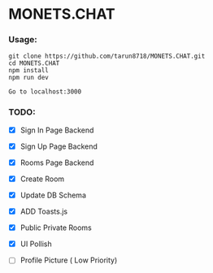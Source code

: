 # MONETS.CHAT

 ### Usage:
```
git clone https://github.com/tarun8718/MONETS.CHAT.git
cd MONETS.CHAT
npm install
npm run dev

Go to localhost:3000
```

### TODO:
  - [x] Sign In Page Backend
  - [x] Sign Up Page Backend
  - [x] Rooms Page Backend
  - [x] Create Room 
  - [x] Update DB Schema
  - [x] ADD Toasts.js 
  - [x] Public Private Rooms
  - [x] UI Pollish
  - [ ] Profile Picture ( Low Priority)
 

